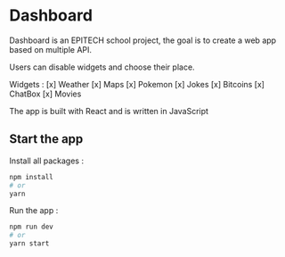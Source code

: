 # Dashboard

Dashboard is an EPITECH school project, the goal is to create a web app based on multiple API.

Users can disable widgets and choose their place. 

Widgets : 
[x] Weather
[x] Maps
[x] Pokemon
[x] Jokes
[x] Bitcoins
[x] ChatBox
[x] Movies

The app is built with React and is written in JavaScript

## Start the app

Install all packages :

```bash
npm install
# or
yarn
```

Run the app :

```bash
npm run dev
# or
yarn start
```
